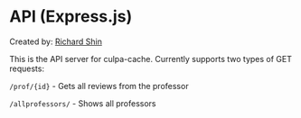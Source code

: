 # API (Express.js)

Created by: [Richard Shin](https://www.rshin.dev/)

This is the API server for culpa-cache. Currently supports two types of GET requests:

`/prof/{id}` - Gets all reviews from the professor

`/allprofessors/` - Shows all professors